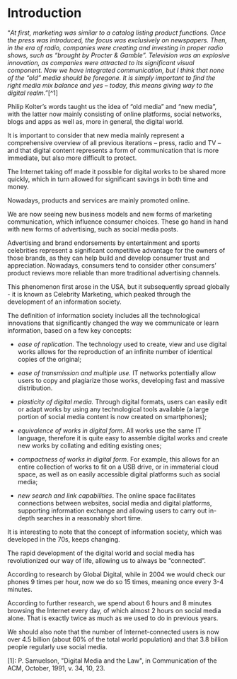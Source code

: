 Introduction
============

“*At first, marketing was similar to a catalog listing product functions. Once
the press was introduced, the focus was exclusively on newspapers. Then, in the
era of radio, companies were creating and investing in proper radio shows, such
as “brought by Procter & Gamble”. Television was an explosive innovation, as
companies were attracted to its significant visual component. Now we have
integrated communication, but I think that none of the “old” media should be
foregone. It is simply important to find the right media mix balance and yes –
today, this means giving way to the digital realm.”*[^1]

Philip Kolter’s words taught us the idea of “old media” and “new media”, with
the latter now mainly consisting of online platforms, social networks, blogs and
apps as well as, more in general, the digital world.

It is important to consider that new media mainly represent a comprehensive
overview of all previous iterations – press, radio and TV – and that digital
content represents a form of communication that is more immediate, but also more
difficult to protect.

The Internet taking off made it possible for digital works to be shared more
quickly, which in turn allowed for significant savings in both time and money.

Nowadays, products and services are mainly promoted online.

We are now seeing new business models and new forms of marketing communication,
which influence consumer choices. These go hand in hand with new forms of
advertising, such as social media posts.

Advertising and brand endorsements by entertainment and sports celebrities
represent a significant competitive advantage for the owners of those brands, as
they can help build and develop consumer trust and appreciation. Nowadays,
consumers tend to consider other consumers’ product reviews more reliable than
more traditional advertising channels.

This phenomenon first arose in the USA, but it subsequently spread globally - it
is known as Celebrity Marketing, which peaked through the development of an
information society.

The definition of information society includes all the technological innovations
that significantly changed the way we communicate or learn information, based on
a few key concepts:

- *ease of replication.* The technology used to create, view and use digital
works allows for the reproduction of an infinite number of identical copies of
the original;

- *ease of transmission and multiple use.* IT networks potentially allow users
to copy and plagiarize those works, developing fast and massive distribution.

- *plasticity of digital media.* Through digital formats, users can easily edit
or adapt works by using any technological tools available (a large portion of
social media content is now created on smartphones);

- *equivalence of works in digital form*. All works use the same IT language,
therefore it is quite easy to assemble digital works and create new works by
collating and editing existing ones;

- *compactness of works in digital form*. For example, this allows for an
entire collection of works to fit on a USB drive, or in immaterial cloud space,
as well as on easily accessible digital platforms such as social media;

- *new search and link capabilities*. The online space facilitates connections
between websites, social media and digital platforms, supporting information
exchange and allowing users to carry out in-depth searches in a reasonably short
time.

It is interesting to note that the concept of information society, which was
developed in the 70s, keeps changing.

The rapid development of the digital world and social media has revolutionized
our way of life, allowing us to always be “connected”.

According to research by Global Digital, while in 2004 we would check our phones
9 times per hour, now we do so 15 times, meaning once every 3-4 minutes.

According to further research, we spend about 6 hours and 8 minutes browsing the
Internet every day, of which almost 2 hours on social media alone. That is
exactly twice as much as we used to do in previous years.

We should also note that the number of Internet-connected users is now over 4.5
billion (about 60% of the total world population) and that 3.8 billion people
regularly use social media.

[1]: P. Samuelson, "Digital Media and the Law", in Communication of
the ACM, October, 1991, v. 34, 10, 23.
